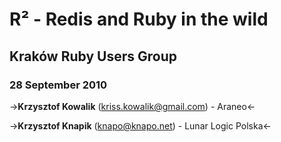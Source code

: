 # R² - Redis and Ruby in the wild 

## Kraków Ruby Users Group 
### 28 September 2010

->**Krzysztof Kowalik** (kriss.kowalik@gmail.com) - Araneo<-

->**Krzysztof Knapik** (knapo@knapo.net) - Lunar Logic Polska<-

